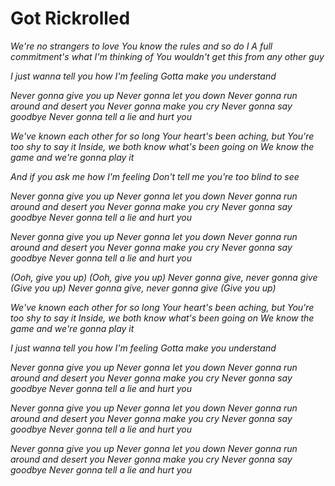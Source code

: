 # Got Rickrolled
*We're no strangers to love
You know the rules and so do I
A full commitment's what I'm thinking of
You wouldn't get this from any other guy*

*I just wanna tell you how I'm feeling
Gotta make you understand*

*Never gonna give you up
Never gonna let you down
Never gonna run around and desert you
Never gonna make you cry
Never gonna say goodbye
Never gonna tell a lie and hurt you*

*We've known each other for so long
Your heart's been aching, but
You're too shy to say it
Inside, we both know what's been going on
We know the game and we're gonna play it*

*And if you ask me how I'm feeling
Don't tell me you're too blind to see*

*Never gonna give you up
Never gonna let you down
Never gonna run around and desert you
Never gonna make you cry
Never gonna say goodbye
Never gonna tell a lie and hurt you*

*Never gonna give you up
Never gonna let you down
Never gonna run around and desert you
Never gonna make you cry
Never gonna say goodbye
Never gonna tell a lie and hurt you*

*(Ooh, give you up)
(Ooh, give you up)
Never gonna give, never gonna give
(Give you up)
Never gonna give, never gonna give
(Give you up)*

*We've known each other for so long
Your heart's been aching, but
You're too shy to say it
Inside, we both know what's been going on
We know the game and we're gonna play it*

*I just wanna tell you how I'm feeling
Gotta make you understand*

*Never gonna give you up
Never gonna let you down
Never gonna run around and desert you
Never gonna make you cry
Never gonna say goodbye
Never gonna tell a lie and hurt you*

*Never gonna give you up
Never gonna let you down
Never gonna run around and desert you
Never gonna make you cry
Never gonna say goodbye
Never gonna tell a lie and hurt you*

*Never gonna give you up
Never gonna let you down
Never gonna run around and desert you
Never gonna make you cry
Never gonna say goodbye
Never gonna tell a lie and hurt you*

